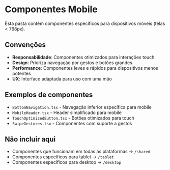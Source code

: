 # Componentes Mobile

Esta pasta contém componentes específicos para dispositivos móveis (telas < 768px).

## Convenções

- **Responsabilidade**: Componentes otimizados para interações touch
- **Design**: Prioriza navegação por gestos e botões grandes
- **Performance**: Componentes leves e rápidos para dispositivos menos potentes
- **UX**: Interface adaptada para uso com uma mão

## Exemplos de componentes

- `BottomNavigation.tsx` - Navegação inferior específica para mobile
- `MobileHeader.tsx` - Header simplificado para mobile
- `TouchOptimizedButton.tsx` - Botões otimizados para touch
- `SwipeGestures.tsx` - Componentes com suporte a gestos

## Não incluir aqui

- Componentes que funcionam em todas as plataformas → `/shared`
- Componentes específicos para tablet → `/tablet`
- Componentes específicos para desktop → `/desktop`
